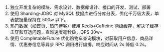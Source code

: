 1. 独立开发复杂的模块、需求设计、数据库设计、接口的开发、测试、部署
2. 使用 Sharding-JDBC 对 MySQL 数据库进行分库分表，优化千万级大表，单表数据量保持在 500w 以下。
3. 热门数据（如首页、热门博客）使用 Redis+Caffeine 两级缓存，解决了缓存击穿和穿透问题，查询速度毫秒级，QPS 30w+
4. 使用 CompletableFuture 优化购物车查询模块，对获取用户信息、商品详情、优惠券信息等异步 RPC 调用进行编排，响应时间从 2s 降低 0.2s。
